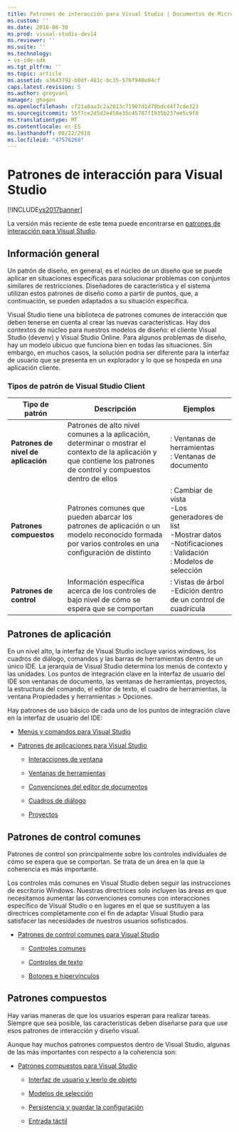 ```yaml
---
title: Patrones de interacción para Visual Studio | Documentos de Microsoft
ms.custom: ''
ms.date: 2018-06-30
ms.prod: visual-studio-dev14
ms.reviewer: ''
ms.suite: ''
ms.technology:
- vs-ide-sdk
ms.tgt_pltfrm: ''
ms.topic: article
ms.assetid: a3643792-b0df-481c-bc35-576f948e04cf
caps.latest.revision: 5
ms.author: gregvanl
manager: ghogen
ms.openlocfilehash: cf21a8aa3c2a2813c71907d1d79bdcd4f7cde323
ms.sourcegitcommit: 55f7ce2d5d2e458e35c45787f1935b237ee5c9f8
ms.translationtype: MT
ms.contentlocale: es-ES
ms.lasthandoff: 08/22/2018
ms.locfileid: "47576268"
---
```

# <a name="interaction-patterns-for-visual-studio"></a>Patrones de interacción para Visual Studio
[!INCLUDE[vs2017banner](../../includes/vs2017banner.md)]

La versión más reciente de este tema puede encontrarse en [patrones de interacción para Visual Studio](https://docs.microsoft.com/visualstudio/extensibility/ux-guidelines/interaction-patterns-for-visual-studio).  
  
## <a name="overview"></a>Información general  
 Un patrón de diseño, en general, es el núcleo de un diseño que se puede aplicar en situaciones específicas para solucionar problemas con conjuntos similares de restricciones. Diseñadores de característica y el sistema utilizan estos patrones de diseño como a partir de puntos, que, a continuación, se pueden adaptados a su situación específica.  
  
 Visual Studio tiene una biblioteca de patrones comunes de interacción que deben tenerse en cuenta al crear las nuevas características. Hay dos contextos de núcleo para nuestros modelos de diseño: el cliente Visual Studio (devenv) y Visual Studio Online. Para algunos problemas de diseño, hay un modelo ubicuo que funciona bien en todas las situaciones. Sin embargo, en muchos casos, la solución podría ser diferente para la interfaz de usuario que se presenta en un explorador y lo que se hospeda en una aplicación cliente.  
  
### <a name="visual-studio-client-pattern-types"></a>Tipos de patrón de Visual Studio Client  
  
|Tipo de patrón|Descripción|Ejemplos|  
|------------------|-----------------|--------------|  
|**Patrones de nivel de aplicación**|Patrones de alto nivel comunes a la aplicación, determinar o mostrar el contexto de la aplicación y que contiene los patrones de control y compuestos dentro de ellos|: Ventanas de herramientas<br />: Ventanas de documento|  
|**Patrones compuestos**|Patrones comunes que pueden abarcar los patrones de aplicación o un modelo reconocido formada por varios controles en una configuración de distinto|: Cambiar de vista<br />-Los generadores de list<br />-Mostrar datos<br />-Notificaciones<br />: Validación<br />: Modelos de selección|  
|**Patrones de control**|Información específica acerca de los controles de bajo nivel de cómo se espera que se comportan|: Vistas de árbol<br />-Edición dentro de un control de cuadrícula|  
  
## <a name="application-patterns"></a>Patrones de aplicación  
 En un nivel alto, la interfaz de Visual Studio incluye varios windows, los cuadros de diálogo, comandos y las barras de herramientas dentro de un único IDE. La jerarquía de Visual Studio determina los menús de contexto y las unidades. Los puntos de integración clave en la interfaz de usuario del IDE son ventanas de documento, las ventanas de herramientas, proyectos, la estructura del comando, el editor de texto, el cuadro de herramientas, la ventana Propiedades y herramientas > Opciones.  
  
 Hay patrones de uso básico de cada uno de los puntos de integración clave en la interfaz de usuario del IDE:  
  
-   [Menús y comandos para Visual Studio](../../extensibility/ux-guidelines/menus-and-commands-for-visual-studio.md)  
  
-   [Patrones de aplicaciones para Visual Studio](../../extensibility/ux-guidelines/application-patterns-for-visual-studio.md)  
  
    -   [Interacciones de ventana](../../extensibility/ux-guidelines/application-patterns-for-visual-studio.md#BKMK_WindowInteractions)  
  
    -   [Ventanas de herramientas](../../extensibility/ux-guidelines/application-patterns-for-visual-studio.md#BKMK_ToolWindows)  
  
    -   [Convenciones del editor de documentos](../../extensibility/ux-guidelines/application-patterns-for-visual-studio.md#BKMK_DocumentEditorConventions)  
  
    -   [Cuadros de diálogo](../../extensibility/ux-guidelines/application-patterns-for-visual-studio.md#BKMK_Dialogs)  
  
    -   [Proyectos](../../extensibility/ux-guidelines/application-patterns-for-visual-studio.md#BKMK_Projects)  
  
## <a name="common-control-patterns"></a>Patrones de control comunes  
 Patrones de control son principalmente sobre los controles individuales de cómo se espera que se comportan. Se trata de un área en la que la coherencia es más importante.  
  
 Los controles más comunes en Visual Studio deben seguir las instrucciones de escritorio Windows. Nuestras directrices solo incluyen las áreas en que necesitamos aumentar las convenciones comunes con interacciones específico de Visual Studio o en lugares en el que se sustituyen a las directrices completamente con el fin de adaptar Visual Studio para satisfacer las necesidades de nuestros usuarios sofisticados.  
  
-   [Patrones de control comunes para Visual Studio](../../extensibility/ux-guidelines/common-control-patterns-for-visual-studio.md)  
  
    -   [Controles comunes](../../extensibility/ux-guidelines/common-control-patterns-for-visual-studio.md#BKMK_CommonControls)  
  
    -   [Controles de texto](../../extensibility/ux-guidelines/common-control-patterns-for-visual-studio.md#BKMK_TextControls)  
  
    -   [Botones e hipervínculos](../../extensibility/ux-guidelines/common-control-patterns-for-visual-studio.md#BKMK_ButtonsAndHyperlinks)  
  
## <a name="composite-patterns"></a>Patrones compuestos  
 Hay varias maneras de que los usuarios esperan para realizar tareas. Siempre que sea posible, las características deben diseñarse para que use esos patrones de interacción y diseño visual.  
  
 Aunque hay muchos patrones compuestos dentro de Visual Studio, algunas de las más importantes con respecto a la coherencia son:  
  
-   [Patrones compuestos para Visual Studio](../../extensibility/ux-guidelines/composite-patterns-for-visual-studio.md)  
  
    -   [Interfaz de usuario y leerlo de objeto](../../extensibility/ux-guidelines/composite-patterns-for-visual-studio.md#BKMK_OnObjectUI)  
  
    -   [Modelos de selección](../../extensibility/ux-guidelines/composite-patterns-for-visual-studio.md#BKMK_SelectionModels)  
  
    -   [Persistencia y guardar la configuración](../../extensibility/ux-guidelines/composite-patterns-for-visual-studio.md#BKMK_PersistenceAndSavingSettings)  
  
    -   [Entrada táctil](../../extensibility/ux-guidelines/composite-patterns-for-visual-studio.md#BKMK_TouchInput)


